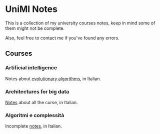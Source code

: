 # UniMI Notes

This is a collection of my university courses notes, keep in mind some of them might not
be complete. 

Also, feel free to contact me if you've found any errors.

## Courses

### Artificial intelligence
Notes about [evolutionary algorithms](https://github.com/tomfran/unimi-notes/blob/main/artificial-intelligence/evolutionary.pdf), in Italian.

### Architectures for big data
[Notes](https://github.com/tomfran/unimi-notes/blob/main/architectures-big-data/architectures-for-big-data.pdf) about all the curse, in Italian.

### Algoritmi e complessità
Incomplete [notes](https://github.com/tomfran/unimi-notes/blob/main/algoritmi-complessità/algo_comp.pdf), in Italian.

